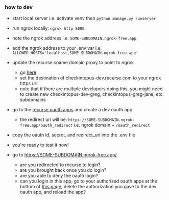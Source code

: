 ### how to dev

- start local server i.e. activate venv then `python manage.py runserver`
- run ngrok locally: `ngrok http 8000`
- note the ngrok address i.e. `SOME-SUBDOMAIN.ngrok-free.app`
- add the ngrok address to your .env var i.e. `ALLOWED_HOSTS='localhost,SOME-SUBDOMAIN.ngrok-free.app'`
- update the recurse cname domain proxy to point to ngrok

  - go [here](https://www.recurse.com/domains)
  - set the destination of checkintopus-dev.recurse.com to your ngrok https url
  - note that if there are multiple developers doing this, you might need to create new checkintopus-dev-greg, checkintopus-greg-jane, etc. subdomains

- go to the [recurse oauth apps](https://www.recurse.com/settings/apps) and create a dev oauth app
  - the redirect uri will be: `https://SOME-SUBDOMAIN.ngrok-free.app/oauth_redirect` i.e. ngrok domain + `/oauth_redirect`
- copy the oauth id, secret, and redirect_uri into the .env file
- you're ready to test it now!
- go to https://SOME-SUBDOMAIN.ngrok-free.app/
  - are you redirected to recurse to login?
  - are you brought back once you do login?
  - are you able to deny the oauth login?
  - can you login in this app, go to your authorized oauth apps at the bottom of [this page](https://www.recurse.com/settings/apps), delete the authorization you gave to the dev oauth app, and reload the app?
